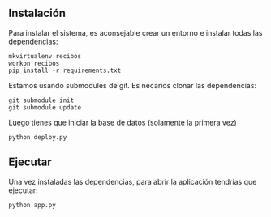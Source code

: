 Instalación
-----------

Para instalar el sistema, es aconsejable crear un entorno
e instalar todas las dependencias:

    mkvirtualenv recibos
    workon recibos
    pip install -r requirements.txt

Estamos usando submodules de git. Es necarios clonar las
dependencias:

    git submodule init
    git submodule update


Luego tienes que iniciar la base de datos (solamente la primera
vez)

    python deploy.py


Ejecutar
--------

Una vez instaladas las dependencias, para abrir la aplicación
tendrías que ejecutar:

    python app.py
